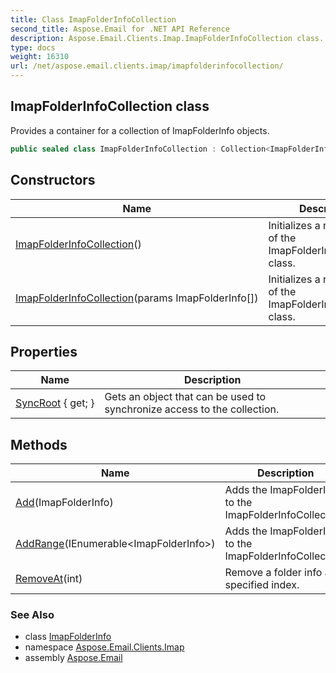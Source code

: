 ```yaml
---
title: Class ImapFolderInfoCollection
second_title: Aspose.Email for .NET API Reference
description: Aspose.Email.Clients.Imap.ImapFolderInfoCollection class. Provides a container for a collection of ImapFolderInfo objects
type: docs
weight: 16310
url: /net/aspose.email.clients.imap/imapfolderinfocollection/
---
```

## ImapFolderInfoCollection class

Provides a container for a collection of ImapFolderInfo objects.

```csharp
public sealed class ImapFolderInfoCollection : Collection<ImapFolderInfo>
```

## Constructors

| Name | Description |
| --- | --- |
| [ImapFolderInfoCollection](imapfolderinfocollection/#constructor)() | Initializes a new instance of the ImapFolderInfoCollection class. |
| [ImapFolderInfoCollection](imapfolderinfocollection/#constructor_1)(params ImapFolderInfo[]) | Initializes a new instance of the ImapFolderInfoCollection class. |

## Properties

| Name | Description |
| --- | --- |
| [SyncRoot](../../aspose.email.clients.imap/imapfolderinfocollection/syncroot/) { get; } | Gets an object that can be used to synchronize access to the collection. |

## Methods

| Name | Description |
| --- | --- |
| [Add](../../aspose.email.clients.imap/imapfolderinfocollection/add/#add)(ImapFolderInfo) | Adds the ImapFolderInfo to the ImapFolderInfoCollection. |
| [AddRange](../../aspose.email.clients.imap/imapfolderinfocollection/addrange/)(IEnumerable&lt;ImapFolderInfo&gt;) | Adds the ImapFolderInfo to the ImapFolderInfoCollection. |
| [RemoveAt](../../aspose.email.clients.imap/imapfolderinfocollection/removeat/#removeat)(int) | Remove a folder info at specified index. |

### See Also

* class [ImapFolderInfo](../imapfolderinfo/)
* namespace [Aspose.Email.Clients.Imap](../../aspose.email.clients.imap/)
* assembly [Aspose.Email](../../)


